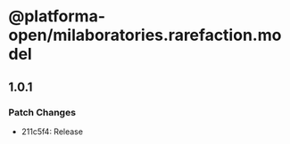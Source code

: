 # @platforma-open/milaboratories.rarefaction.model

## 1.0.1

### Patch Changes

- 211c5f4: Release
